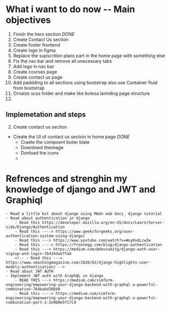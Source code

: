 # What i want to do now -- Main objectives

1. Finish the hero section _DONE_
2. Create Contact Us section
3. Create footer frontend
4. Create logo in figma
5. Replace the supscrition plans part in the home page with something else
6. Fix the nav bar and remove all unecessary tabs
7. Add logo in nav bar
8. Create courses page
9. Create contact us page
10. Add paddding to all sections using bootstrap also use Container fluid from bootstrap
11. Ornaize scss folder and make like bolesa lannding page structure
12.

## Implemetation and steps

2. Create contact us seciton

- Create the UI of contact us sectoin in home page _DONE_
  - Craete the compoent boiler blate
  - Downlowd theimage
  - Donload the icons
  -

# Refrences and strenghin my knowledge of django and JWT and Graphiql

    - Read a little bit about django using Mmdn web docs_ django tutorial
    - Read about authentication in django
        - Read this https://developer.mozilla.org/en-US/docs/Learn/Server-side/Django/Authentication
        - Read this ----> https://www.geeksforgeeks.org/user-authentication-system-using-django/
        - Read this ---> https://www.youtube.com/watch?v=WuyKxdLcw3w
        - Read this ----> https://frontegg.com/blog/django-authentication
        - Read this ---> https://medium.com/@devsumitg/django-auth-user-signup-and-login-7b424dae7fab
        <!-- - Read this ---> https://www.smashingmagazine.com/2020/02/django-highlights-user-models-authentication/ -->
    - Read about JWT AUTH
    - Implement JWT auth with GraphQL in django
        - READ THIS ---> https://medium.com/simform-engineering/empowering-your-django-backend-with-graphql-a-powerful-combination-764babd30bb0
        - Read this ----> https://medium.com/simform-engineering/empowering-your-django-backend-with-graphql-a-powerful-combination-part-2-2e9b0e5f17cd
